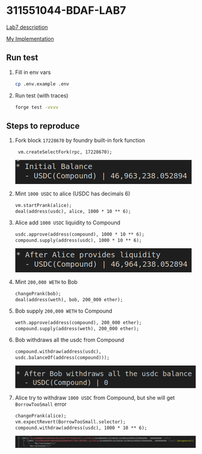 # 311551044-BDAF-LAB7

[Lab7 description](https://bdaf.notion.site/Lab7-What-happens-when-Compound-has-no-liquidity-0a31a21324b44cd39279a51749d7047a)

[My Implementation](https://github.com/alan890104/311551044-bdaf-lab7/blob/master/test/lab7.t.sol)

## Run test

1. Fill in env vars

    ```bash
    cp .env.example .env
    ```

2. Run test (with traces)

    ```bash
    forge test -vvvv
    ```

## Steps to reproduce

1. Fork block `17228670` by foundry built-in fork function

    ```solidity
     vm.createSelectFork(rpc, 17228670);
    ```

    ![alt text](/image/lab7-step1.png)

2. Mint `1000 USDC` to alice (USDC has decimals 6)

    ```solidity
    vm.startPrank(alice);
    deal(address(usdc), alice, 1000 * 10 ** 6);
    ```

3. Alice add `1000 USDC` liquidity to Compound

   ```solidity
   usdc.approve(address(compound), 1000 * 10 ** 6);
   compound.supply(address(usdc), 1000 * 10 ** 6);
   ```
   ![alt text](/image/lab7-step2.png)

4. Mint `200,000 WETH` to Bob

    ```solidity
    changePrank(bob);
    deal(address(weth), bob, 200_000 ether);
    ```

5. Bob supply `200,000 WETH` to Compound

    ```solidity
    weth.approve(address(compound), 200_000 ether);
    compound.supply(address(weth), 200_000 ether);
    ```

6. Bob withdraws all the usdc from Compound

    ```solidity
    compound.withdraw(address(usdc), usdc.balanceOf(address(compound)));
    ```

    ![alt text](/image/lab7-step3.png)

7. Alice try to withdraw `1000 USDC` from Compound, but she will get `BorrowTooSmall` error

    ```solidity
    changePrank(alice);
    vm.expectRevert(BorrowTooSmall.selector);
    compound.withdraw(address(usdc), 1000 * 10 ** 6);
    ```

    ![alt text](/image/lab7-step4.png)